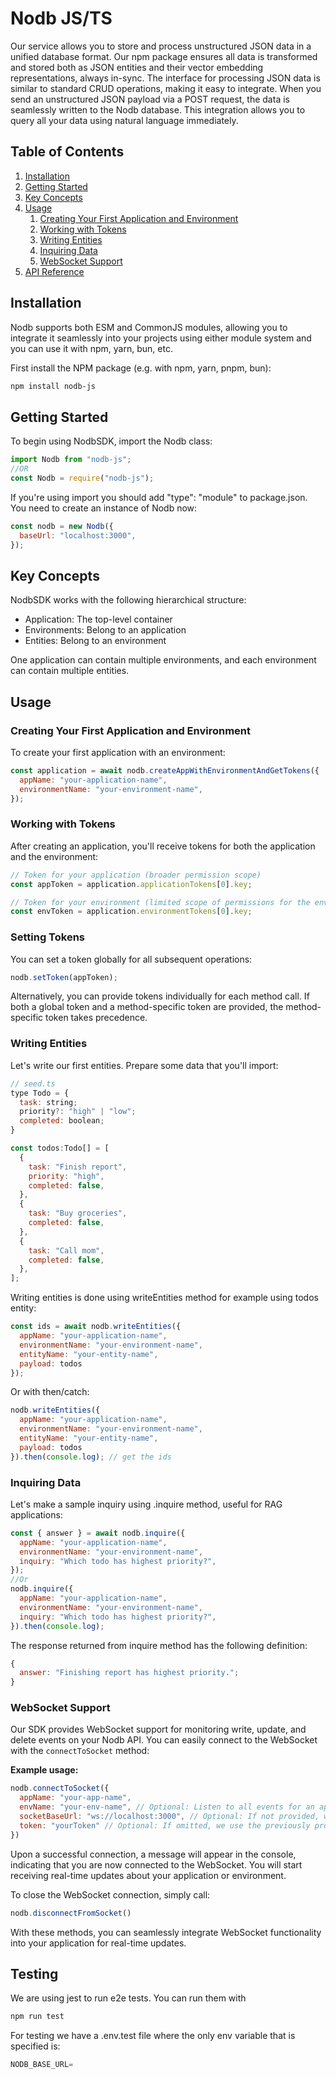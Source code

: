 # Nodb JS/TS

Our service allows you to store and process unstructured JSON data in a unified database format. Our npm package ensures all data is transformed and stored both as JSON entities and their vector embedding representations, always in-sync.
The interface for processing JSON data is similar to standard CRUD operations, making it easy to integrate. When you send an unstructured JSON payload via a POST request, the data is seamlessly written to the Nodb database. This integration allows you to query all your data using natural language immediately.

## Table of Contents

1. [Installation](#installation)
2. [Getting Started](#getting-started)
3. [Key Concepts](#key-concepts)
4. [Usage](#usage)
   1. [Creating Your First Application and Environment](#creating-your-first-application-and-environment)
   2. [Working with Tokens](#working-with-tokens)
   3. [Writing Entities](#writing-entities)
   4. [Inquiring Data](#inquiring-data)
   5. [WebSocket Support](#websocket-support)
5. [API Reference](#api-reference)

## Installation

Nodb supports both ESM and CommonJS modules, allowing you to integrate it seamlessly into your projects using either module system and you can use it with npm, yarn, bun, etc.

First install the NPM package (e.g. with npm, yarn, pnpm, bun):

```bash
npm install nodb-js
```

## Getting Started

To begin using NodbSDK, import the Nodb class:

```javascript
import Nodb from "nodb-js";
//OR
const Nodb = require("nodb-js");
```
If you're using import you should add "type": "module" to package.json.
You need to create an instance of Nodb now:
```javascript
const nodb = new Nodb({
  baseUrl: "localhost:3000",
});
```
## Key Concepts

NodbSDK works with the following hierarchical structure:

- Application: The top-level container
- Environments: Belong to an application
- Entities: Belong to an environment

One application can contain multiple environments, and each environment can contain multiple entities.

## Usage
### Creating Your First Application and Environment

To create your first application with an environment:

```javascript
const application = await nodb.createAppWithEnvironmentAndGetTokens({
  appName: "your-application-name",
  environmentName: "your-environment-name",
});
```

### Working with Tokens

After creating an application, you'll receive tokens for both the application and the environment:

```javascript
// Token for your application (broader permission scope)
const appToken = application.applicationTokens[0].key;

// Token for your environment (limited scope of permissions for the environment)
const envToken = application.environmentTokens[0].key;
```

### Setting Tokens

You can set a token globally for all subsequent operations:

```javascript
nodb.setToken(appToken);
```

Alternatively, you can provide tokens individually for each method call. If both a global token and a method-specific token are provided, the method-specific token takes precedence.

### Writing Entities

Let's write our first entities. Prepare some data that you'll import:
```javascript
// seed.ts
type Todo = {
  task: string;
  priority?: "high" | "low";
  completed: boolean;
}

const todos:Todo[] = [
  {
    task: "Finish report",
    priority: "high",
    completed: false,
  },
  {
    task: "Buy groceries",
    completed: false,
  },
  {
    task: "Call mom",
    completed: false,
  },
];
```

Writing entities is done using writeEntities method for example using todos entity:
```javascript
const ids = await nodb.writeEntities({
  appName: "your-application-name",
  environmentName: "your-environment-name",
  entityName: "your-entity-name",
  payload: todos
});
```

Or with then/catch:
```javascript
nodb.writeEntities({
  appName: "your-application-name",
  environmentName: "your-environment-name",
  entityName: "your-entity-name",
  payload: todos
}).then(console.log); // get the ids
```

### Inquiring Data

Let's make a sample inquiry using .inquire method, useful for RAG applications:
```javascript
const { answer } = await nodb.inquire({
  appName: "your-application-name",
  environmentName: "your-environment-name",
  inquiry: "Which todo has highest priority?",
});
//Or
nodb.inquire({
  appName: "your-application-name",
  environmentName: "your-environment-name",
  inquiry: "Which todo has highest priority?",
}).then(console.log);
```
The response returned from inquire method has the following definition:
```javascript
{
  answer: "Finishing report has highest priority.";
}
```
### WebSocket Support

Our SDK provides WebSocket support for monitoring write, update, and delete events on your Nodb API. You can easily connect to the WebSocket with the `connectToSocket` method:

**Example usage:**

```javascript
nodb.connectToSocket({
  appName: "your-app-name",
  envName: "your-env-name", // Optional: Listen to all events for an application if omitted.
  socketBaseUrl: "ws://localhost:3000", // Optional: If not provided, we automatically convert the base URL for you.
  token: "yourToken" // Optional: If omitted, we use the previously provided token. An error will be thrown if no token is provided and none has been set before.
})
```

Upon a successful connection, a message will appear in the console, indicating that you are now connected to the WebSocket. You will start receiving real-time updates about your application or environment.

To close the WebSocket connection, simply call:

```javascript
nodb.disconnectFromSocket()
```

With these methods, you can seamlessly integrate WebSocket functionality into your application for real-time updates.

## Testing
We are using jest to run e2e tests. You can run them with
```javascript
npm run test
```
For testing we have a .env.test file where the only env variable that is specified is:
```javascript
NODB_BASE_URL=
```

